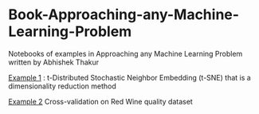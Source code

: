 # Book-Approaching-any-Machine-Learning-Problem
Notebooks of examples in Approaching any Machine Learning Problem written by Abhishek Thakur

[Example 1](https://github.com/Rtavakol/Book-Approaching-any-Machine-Learning-Problem/blob/main/Examples/t_SNE_decomposition_On_MINST/(t-SNE)%20decomposition.ipynb) : t-Distributed Stochastic Neighbor Embedding (t-SNE) that is a dimensionality reduction method

[Example 2]() Cross-validation on Red Wine quality dataset
